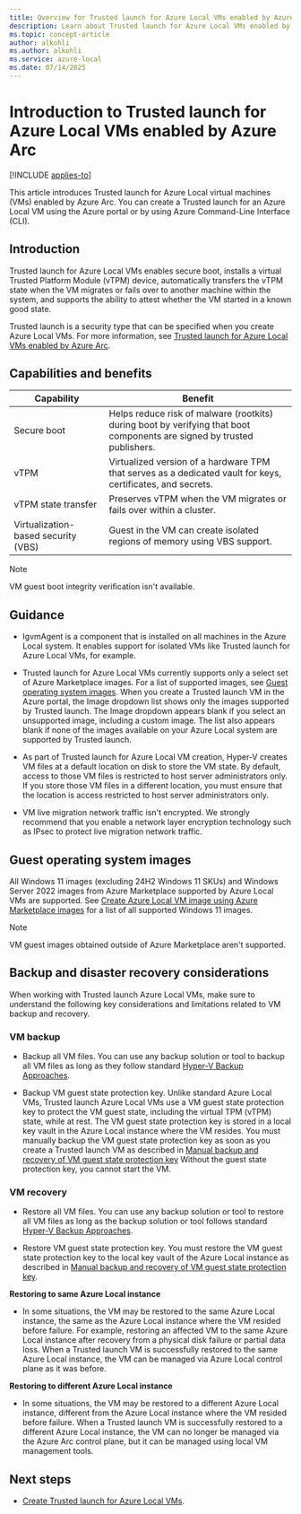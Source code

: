```yaml
---
title: Overview for Trusted launch for Azure Local VMs enabled by Azure Arc
description: Learn about Trusted launch for Azure Local VMs enabled by Azure Arc.
ms.topic: concept-article
author: alkohli
ms.author: alkohli
ms.service: azure-local
ms.date: 07/14/2025
---
```


# Introduction to Trusted launch for Azure Local VMs enabled by Azure Arc

[!INCLUDE [applies-to](../includes/hci-applies-to-23h2.md)]

This article introduces Trusted launch for Azure Local virtual machines (VMs) enabled by Azure Arc. You can create a Trusted launch for an Azure Local VM using the Azure portal or by using Azure Command-Line Interface (CLI).

## Introduction

Trusted launch for Azure Local VMs enables secure boot, installs a virtual Trusted Platform Module (vTPM) device, automatically transfers the vTPM state when the VM migrates or fails over to another machine within the system, and supports the ability to attest whether the VM started in a known good state.

Trusted launch is a security type that can be specified when you create Azure Local VMs. For more information, see [Trusted launch for Azure Local VMs enabled by Azure Arc](https://techcommunity.microsoft.com/t5/security-compliance-and-identity/trusted-launch-for-azure-arc-vms-on-azure-stack-hci-version-23h2/ba-p/3978051).

## Capabilities and benefits

| Capability | Benefit |
|----|----|
| Secure boot | Helps reduce risk of malware (rootkits) during boot by verifying that boot components are signed by trusted publishers. |
| vTPM | Virtualized version of a hardware TPM that serves as a dedicated vault for keys, certificates, and secrets.  |
| vTPM state transfer| Preserves vTPM when the VM migrates or fails over within a cluster. |
| Virtualization-based security (VBS) | Guest in the VM can create isolated regions of memory using VBS support. |

> [!NOTE]
> VM guest boot integrity verification isn't available.

## Guidance

- IgvmAgent is a component that is installed on all machines in the Azure Local system. It enables support for isolated VMs like Trusted launch for Azure Local VMs, for example.

- Trusted launch for Azure Local VMs currently supports only a select set of Azure Marketplace images. For a list of supported images, see [Guest operating system images](#guest-operating-system-images). When you create a Trusted launch VM in the Azure portal, the Image dropdown list shows only the images supported by Trusted launch. The Image dropdown appears blank if you select an unsupported image, including a custom image. The list also appears blank if none of the images available on your Azure Local system are supported by Trusted launch.

- As part of Trusted launch for Azure Local VM creation, Hyper-V creates VM files at a default location on disk to store the VM state. By default, access to those VM files is restricted to host server administrators only. If you store those VM files in a different location, you must ensure that the location is access restricted to host server administrators only.

- VM live migration network traffic isn't encrypted. We strongly recommend that you enable a network layer encryption technology such as IPsec to protect live migration network traffic.

## Guest operating system images

All Windows 11 images (excluding 24H2 Windows 11 SKUs) and Windows Server 2022 images from Azure Marketplace supported by Azure Local VMs are supported. See [Create Azure Local VM image using Azure Marketplace images](/azure-stack/hci/manage/virtual-machine-image-azure-marketplace?tabs=azurecli) for a list of all supported Windows 11 images.

> [!NOTE]
> VM guest images obtained outside of Azure Marketplace aren't supported.

## Backup and disaster recovery considerations

When working with Trusted launch Azure Local VMs, make sure to understand the following key considerations and limitations related to VM backup and recovery. 

### VM backup

- Backup all VM files. You can use any backup solution or tool to backup all VM files as long as they follow standard [Hyper-V Backup Approaches](/virtualization/hyper-v-on-windows/reference/hypervbackupapproaches).  

- Backup VM guest state protection key. Unlike standard Azure Local VMs, Trusted launch Azure Local VMs use a VM guest state protection key to protect the VM guest state, including the virtual TPM (vTPM) state, while at rest. The VM guest state protection key is stored in a local key vault in the Azure Local instance where the VM resides. You must manually backup the VM guest state protection key as soon as you create a Trusted launch VM as described in [Manual backup and recovery of VM guest state protection key](trusted-launch-vm-import-key.md) Without the guest state protection key, you cannot start the VM.

### VM recovery

- Restore all VM files. You can use any backup solution or tool to restore all VM files as long as the backup solution or tool follows standard [Hyper-V Backup Approaches](/virtualization/hyper-v-on-windows/reference/hypervbackupapproaches).

- Restore VM guest state protection key. You must restore the VM guest state protection key to the local key vault of the Azure Local instance as described in [Manual backup and recovery of VM guest state protection key](trusted-launch-vm-import-key.md).

**Restoring to same Azure Local instance**

- In some situations, the VM may be restored to the same Azure Local instance, the same as the Azure Local instance where the VM resided before failure. For example, restoring an affected VM to the same Azure Local instance after recovery from a physical disk failure or partial data loss. When a Trusted launch VM is successfully restored to the same Azure Local instance, the VM can be managed via Azure Local control plane as it was before.

**Restoring to different Azure Local instance**

- In some situations, the VM may be restored to a different Azure Local instance, different from the Azure Local instance where the VM resided before failure. When a Trusted launch VM is successfully restored to a different Azure Local instance, the VM can no longer be managed via the Azure Arc control plane, but it can be managed using local VM management tools.

## Next steps

- [Create Trusted launch for Azure Local VMs](create-arc-virtual-machines.md).
